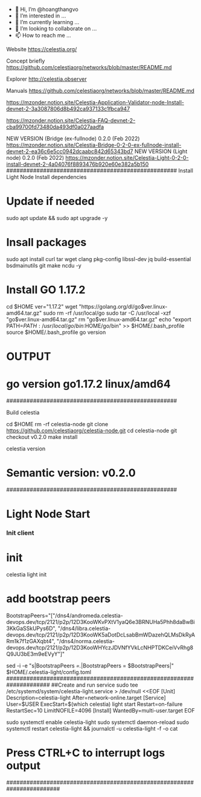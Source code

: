 - 👋 Hi, I’m @hoangthangvo
- 👀 I’m interested in ...
- 🌱 I’m currently learning ...
- 💞️ I’m looking to collaborate on ...
- 📫 How to reach me ...

<!---
hoangthangvo/hoangthangvo is a ✨ special ✨ repository because its `README.md` (this file) appears on your GitHub profile.
You can click the Preview link to take a look at your changes.
--->
Website
https://celestia.org/

Concept briefly
https://github.com/celestiaorg/networks/blob/master/README.md

Explorer
http://celestia.observer

Manuals
https://github.com/celestiaorg/networks/blob/master/README.md

https://mzonder.notion.site/Celestia-Application-Validator-node-Install-devnet-2-3a3087806d8b492ca937133c1fbca947

https://mzonder.notion.site/Celestia-FAQ-devnet-2-cba99700fd73480da493df0a027aadfa

NEW VERSION (Bridge (ex-fullnode) 0.2.0 (Feb 2022)
https://mzonder.notion.site/Celestia-Bridge-0-2-0-ex-fullnode-install-devnet-2-ea36c6e5cc0942dcaabc842d65343bd7
NEW VERSION (Light node) 0.2.0 (Feb 2022)
https://mzonder.notion.site/Celestia-Light-0-2-0-install-devnet-2-4a04076f8893476b920e60e382a5b150
###################################################
Install Light Node
Install dependencies
# Update if needed
sudo apt update && sudo apt upgrade -y

# Insall packages
sudo apt install curl tar wget clang pkg-config libssl-dev jq build-essential bsdmainutils git make ncdu -y

# Install GO 1.17.2
cd $HOME
ver="1.17.2"
wget "https://golang.org/dl/go$ver.linux-amd64.tar.gz"
sudo rm -rf /usr/local/go
sudo tar -C /usr/local -xzf "go$ver.linux-amd64.tar.gz"
rm "go$ver.linux-amd64.tar.gz"
echo "export PATH=$PATH:/usr/local/go/bin:$HOME/go/bin" >> $HOME/.bash_profile
source $HOME/.bash_profile
go version

# OUTPUT 
# go version go1.17.2 linux/amd64
###################################################

Build celestia

cd $HOME
rm -rf celestia-node
git clone https://github.com/celestiaorg/celestia-node.git
cd celestia-node
git checkout v0.2.0
make install

celestia version
# Semantic version: v0.2.0
###################################################
# **Light Node Start**

### Init client

# init 
celestia light init

# add bootstrap peers
BootstrapPeers="[\"/dns4/andromeda.celestia-devops.dev/tcp/2121/p2p/12D3KooWKvPXtV1yaQ6e3BRNUHa5Phh8daBwBi3KkGaSSkUPys6D\", \"/dns4/libra.celestia-devops.dev/tcp/2121/p2p/12D3KooWK5aDotDcLsabBmWDazehQLMsDkRyARm1k7f1zGAXqbt4\", \"/dns4/norma.celestia-devops.dev/tcp/2121/p2p/12D3KooWHYczJDVNfYVkLcNHPTDKCeiVvRhg8Q9JU3bE3m9eEVyY\"]"

sed -i -e "s|BootstrapPeers *=.*|BootstrapPeers = $BootstrapPeers|" $HOME/.celestia-light/config.toml
#####################################################################
##Create and run service
sudo tee /etc/systemd/system/celestia-light.service > /dev/null <<EOF
[Unit]
  Description=celestia-light
  After=network-online.target
[Service]
  User=$USER
  ExecStart=$(which celestia) light start
  Restart=on-failure
  RestartSec=10
  LimitNOFILE=4096
[Install]
  WantedBy=multi-user.target
EOF

sudo systemctl enable celestia-light
sudo systemctl daemon-reload
sudo systemctl restart celestia-light && journalctl -u celestia-light -f -o cat 

# Press CTRL+C to interrupt logs output

########################################################################
